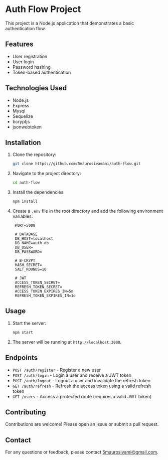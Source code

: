 # Auth Flow Project

This project is a Node.js application that demonstrates a basic authentication flow.

## Features

- User registration
- User login
- Password hashing
- Token-based authentication

## Technologies Used

- Node.js
- Express
- Mysql
- Sequelize
- bcryptjs
- jsonwebtoken

## Installation

1. Clone the repository:
   ```sh
   git clone https://github.com/5maurosivamani/auth-flow.git
   ```
2. Navigate to the project directory:
   ```sh
   cd auth-flow
   ```
3. Install the dependencies:

   ```sh
   npm install
   ```

4. Create a `.env` file in the root directory and add the following environment variables:

   ```env
    PORT=5000

    # DATABASE
    DB_HOST=localhost
    DB_NAME=auth_db
    DB_USER=
    DB_PASSWORD=

    # B-CRYPT
    HASH_SECRET=
    SALT_ROUNDS=10

    # JWT
    ACCESS_TOKEN_SECRET=
    REFRESH_TOKEN_SECRET=
    ACCESS_TOKEN_EXPIRES_IN=5m
    REFRESH_TOKEN_EXPIRES_IN=1d
   ```

## Usage

1. Start the server:
   ```sh
   npm start
   ```
2. The server will be running at `http://localhost:3000`.

## Endpoints

- `POST /auth/register` - Register a new user
- `POST /auth/login` - Login a user and receive a JWT token
- `POST /auth/logout` - Logout a user and invalidate the refresh token
- `GET /auth/refresh` - Refresh the access token using a valid refresh token
- `GET /users` - Access a protected route (requires a valid JWT token)

<!-- ## License

This project is licensed under the MIT License. See the [LICENSE](LICENSE) file for details. -->

## Contributing

Contributions are welcome! Please open an issue or submit a pull request.

## Contact

For any questions or feedback, please contact [5maurosivami@gmail.com](mailto:5maurosivami@gmail.com).

